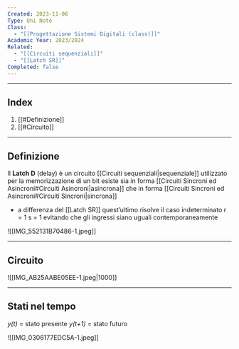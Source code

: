 ```yaml
---
Created: 2023-11-06
Type: Uni Note
Class:
  - "[[Progettazione Sistemi Digitali (class)]]"
Academic Year: 2023/2024
Related:
  - "[[Circuiti sequenziali]]"
  - "[[Latch SR]]"
Completed: false
---
```

---
## Index
1. [[#Definizione]]
2. [[#Circuito]]

---
## Definizione
Il **Latch D** (delay) è un circuito [[Circuiti sequenziali|sequenziale]] utilizzato per la memorizzazione di un bit esiste sia in forma [[Circuiti Sincroni ed Asincroni#Circuiti Asincroni|asincrona]] che in forma [[Circuiti Sincroni ed Asincroni#Circuiti Sincroni|sincrona]] 
- a differenza del [[Latch SR]] quest’ultimo risolve il caso indeterminato r = 1 s = 1 evitando che gli ingressi siano uguali contemporaneamente

![[IMG_552131B70486-1.jpeg]]

---
## Circuito

![[IMG_AB25AABE05EE-1.jpeg|1000]]

--- 
## Stati nel tempo
*y(t)* = stato presente
*y(t+1)* = stato futuro

![[IMG_0306177EDC5A-1.jpeg]]
